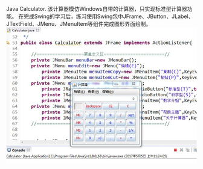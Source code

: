 Java Calculator.
该计算器模仿Windows自带的计算器，只实现标准型计算器功能。
在完成Swing的学习后，练习使用Swing包中JFrame、JButton、JLabel、JTextField、JMenu、JMenuItem等组件完成图形界面绘制。
![image]( https://github.com/ljheee/Calculator/blob/master/ui.JPG)
	      
